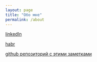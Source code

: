 ```yaml
---
layout: page
title: "Обо мне"
permalink: /about
---
```


[linkedIn](https://www.linkedin.com/in/igorslobodskov/)

[habr](https://habr.com/ru/users/lgorSL/posts/)

[github репозиторий с этими заметками](https://github.com/Kright/kright.github.io)

